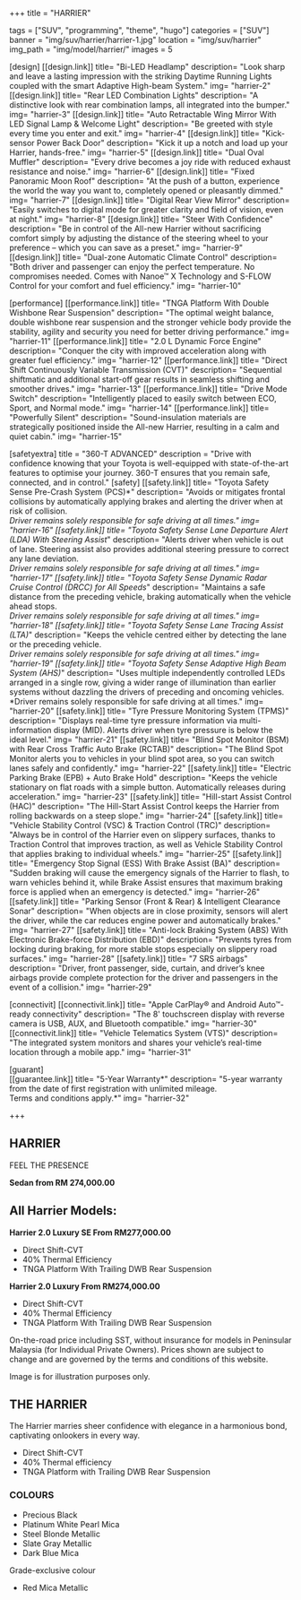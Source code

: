 +++
title = "HARRIER"

tags = ["SUV", "programming", "theme", "hugo"]
categories = ["SUV"]
banner = "img/suv/harrier/harrier-1.jpg"
location = "img/suv/harrier"
img_path = "img/model/harrier/"
images = 5

[design]
   [[design.link]]
     title= "Bi-LED Headlamp"
     description= "Look sharp and leave a lasting impression with the striking Daytime Running Lights coupled with the smart Adaptive High-beam System."
     img= "harrier-2"
   [[design.link]]
     title= "Rear LED Combination Lights"
     description= "A distinctive look with rear combination lamps, all integrated into the bumper."
     img= "harrier-3"
   [[design.link]]
     title= "Auto Retractable Wing Mirror With LED Signal Lamp & Welcome Light"
     description= "Be greeted with style every time you enter and exit."
     img= "harrier-4"
   [[design.link]]
     title= "Kick-sensor Power Back Door"
     description= "Kick it up a notch and load up your Harrier, hands-free."
     img= "harrier-5"
   [[design.link]]
     title= "Dual Oval Muffler"
     description= "Every drive becomes a joy ride with reduced exhaust resistance and noise."
     img= "harrier-6"
   [[design.link]]
     title= "Fixed Panoramic Moon Roof"
     description= "At the push of a button, experience the world the way you want to, completely opened or pleasantly dimmed."
     img= "harrier-7"
   [[design.link]]
     title= "Digital Rear View Mirror"
     description= "Easily switches to digital mode for greater clarity and field of vision, even at night."
     img= "harrier-8"
   [[design.link]]
     title= "Steer With Confidence"
     description= "Be in control of the All-new Harrier without sacrificing comfort simply by adjusting the distance of the steering wheel to your preference – which you can save as a preset."
     img= "harrier-9"
   [[design.link]]
     title= "Dual-zone Automatic Climate Control"
     description= "Both driver and passenger can enjoy the perfect temperature. No compromises needed. Comes with Nanoe™ X Technology and S-FLOW Control for your comfort and fuel efficiency."
     img= "harrier-10"
  
 
[performance]
   [[performance.link]]
     title= "TNGA Platform With Double Wishbone Rear Suspension"
     description= "The optimal weight balance, double wishbone rear suspension and the stronger vehicle body provide the stability, agility and security you need for better driving performance."
     img= "harrier-11"
   [[performance.link]]
     title= "2.0 L Dynamic Force Engine"
     description= "Conquer the city with improved acceleration along with greater fuel efficiency."
     img= "harrier-12"
   [[performance.link]]
     title= "Direct Shift Continuously Variable Transmission (CVT)"
     description= "Sequential shiftmatic and additional start-off gear results in seamless shifting and smoother drives."
     img= "harrier-13"
   [[performance.link]]
     title= "Drive Mode Switch"
     description= "Intelligently placed to easily switch between ECO, Sport, and Normal mode."
     img= "harrier-14"
   [[performance.link]]
     title= "Powerfully Silent"
     description= "Sound-insulation materials are strategically positioned inside the All-new Harrier, resulting in a calm and quiet cabin."
     img= "harrier-15"
 

[safetyextra]
  title = "360-T ADVANCED"
  description = "Drive with confidence knowing that your Toyota is well-equipped with state-of-the-art features to optimise your journey. 360-T ensures that you remain safe, connected, and in control."
[safety]
   [[safety.link]]
     title= "Toyota Safety Sense Pre-Crash System (PCS)*"
     description= "Avoids or mitigates frontal collisions by automatically applying brakes and alerting the driver when at risk of collision.<br>*Driver remains solely responsible for safe driving at all times."
     img= "harrier-16"
   [[safety.link]]
     title= "Toyota Safety Sense Lane Departure Alert (LDA) With Steering Assist*"
     description= "Alerts driver when vehicle is out of lane. Steering assist also provides additional steering pressure to correct any lane deviation.<br>*Driver remains solely responsible for safe driving at all times."
     img= "harrier-17"
   [[safety.link]]
     title= "Toyota Safety Sense Dynamic Radar Cruise Control (DRCC) for All Speeds*"
     description= "Maintains a safe distance from the preceding vehicle, braking automatically when the vehicle ahead stops.<br>*Driver remains solely responsible for safe driving at all times."
     img= "harrier-18"
   [[safety.link]]
     title= "Toyota Safety Sense Lane Tracing Assist (LTA)*"
     description= "Keeps the vehicle centred either by detecting the lane or the preceding vehicle.<br>*Driver remains solely responsible for safe driving at all times."
     img= "harrier-19"
   [[safety.link]]
     title= "Toyota Safety Sense Adaptive High Beam System (AHS)*"
     description= "Uses multiple independently controlled LEDs arranged in a single row, giving a wider range of illumination than earlier systems without dazzling the drivers of preceding and oncoming vehicles.<br>*Driver remains solely responsible for safe driving at all times."
     img= "harrier-20"
   [[safety.link]]
     title= "Tyre Pressure Monitoring System (TPMS)"
     description= "Displays real-time tyre pressure information via multi-information display (MID). Alerts driver when tyre pressure is below the ideal level."
     img= "harrier-21"
   [[safety.link]]
     title= "Blind Spot Monitor (BSM) with Rear Cross Traffic Auto Brake (RCTAB)"
     description= "The Blind Spot Monitor alerts you to vehicles in your blind spot area, so you can switch lanes safely and confidently."
     img= "harrier-22"
   [[safety.link]]
     title= "Electric Parking Brake (EPB) + Auto Brake Hold"
     description= "Keeps the vehicle stationary on flat roads with a simple button. Automatically releases during acceleration."
     img= "harrier-23"
   [[safety.link]]
     title= "Hill-start Assist Control (HAC)"
     description= "The Hill-Start Assist Control keeps the Harrier from rolling backwards on a steep slope."
     img= "harrier-24"
   [[safety.link]]
     title= "Vehicle Stability Control (VSC) & Traction Control (TRC)"
     description= "Always be in control of the Harrier even on slippery surfaces, thanks to Traction Control that improves traction, as well as Vehicle Stability Control that applies braking to individual wheels."
     img= "harrier-25"
   [[safety.link]]
     title= "Emergency Stop Signal (ESS) With Brake Assist (BA)"
     description= "Sudden braking will cause the emergency signals of the Harrier to flash, to warn vehicles behind it, while Brake Assist ensures that maximum braking force is applied when an emergency is detected."
     img= "harrier-26"
   [[safety.link]]
     title= "Parking Sensor (Front & Rear) & Intelligent Clearance Sonar"
     description= "When objects are in close proximity, sensors will alert the driver, while the car reduces engine power and automatically brakes."
     img= "harrier-27"
   [[safety.link]]
     title= "Anti-lock Braking System (ABS) With Electronic Brake-force Distribution (EBD)"
     description= "Prevents tyres from locking during braking, for more stable stops especially on slippery road surfaces."
     img= "harrier-28"
   [[safety.link]]
     title= "7 SRS airbags"
     description= "Driver, front passenger, side, curtain, and driver’s knee airbags provide complete protection for the driver and passengers in the event of a collision."
     img= "harrier-29"
     

[connectivit]
   [[connectivit.link]]
     title= "Apple CarPlay® and Android Auto™-ready connectivity"
     description= "The 8' touchscreen display with reverse camera is USB, AUX, and Bluetooth compatible."
     img= "harrier-30"
   [[connectivit.link]]
     title= "Vehicle Telematics System (VTS)"
     description= "The integrated system monitors and shares your vehicle’s real-time location through a mobile app."
     img= "harrier-31"


[guarant]  
   [[guarantee.link]]
     title= "5-Year Warranty*"
     description= "5-year warranty from the date of first registration with unlimited mileage.<br>Terms and conditions apply.*"
     img= "harrier-32"

+++
## HARRIER

FEEL THE PRESENCE

**Sedan from RM 274,000.00**

## All Harrier Models:

**Harrier 2.0 Luxury SE  From RM277,000.00**
- Direct Shift-CVT
- 40% Thermal Efficiency
- TNGA Platform With Trailing DWB Rear Suspension

**Harrier 2.0 Luxury  From RM274,000.00**
- Direct Shift-CVT
- 40% Thermal Efficiency
- TNGA Platform With Trailing DWB Rear Suspension

On-the-road price including SST, without insurance for models in Peninsular Malaysia (for Individual Private Owners).
Prices shown are subject to change and are governed by the terms and conditions of this website.

Image is for illustration purposes only.
 
## THE HARRIER
The Harrier marries sheer confidence with elegance in a harmonious bond, captivating onlookers in every way.

- Direct Shift-CVT
- 40% Thermal efficiency
- TNGA Platform with Trailing DWB Rear Suspension

### COLOURS
- Precious Black
- Platinum White Pearl Mica
- Steel Blonde Metallic
- Slate Gray Metallic
- Dark Blue Mica

Grade-exclusive colour
- Red Mica Metallic
